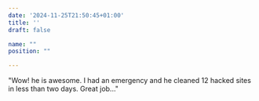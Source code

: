```yaml
---
date: '2024-11-25T21:50:45+01:00'
title: ''
draft: false

name: ""
position: ""

---
```


"Wow! he is awesome. I had an emergency and he cleaned 12 hacked sites in less than two days. Great job..."
